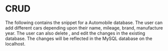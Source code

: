 # CRUD
The following contains the snippet for a Automobile database. The user can add different cars depending upon their name, mileage, brand, manufacture year. The user can also delete , and edit the changes in the existing database. The changes will be reflected in the MySQL database on the localhost.
